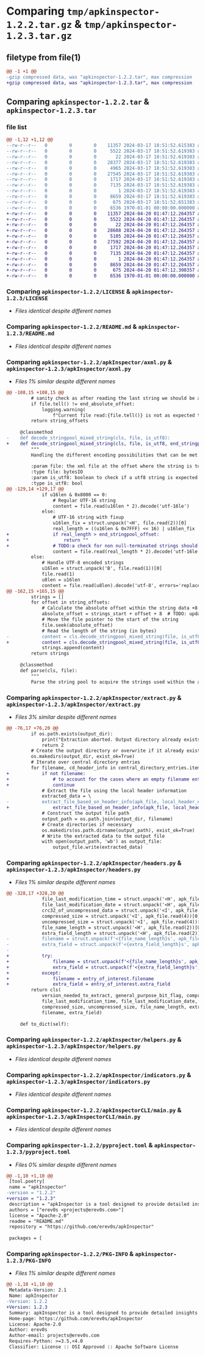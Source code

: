 # Comparing `tmp/apkinspector-1.2.2.tar.gz` & `tmp/apkinspector-1.2.3.tar.gz`

## filetype from file(1)

```diff
@@ -1 +1 @@
-gzip compressed data, was "apkinspector-1.2.2.tar", max compression
+gzip compressed data, was "apkinspector-1.2.3.tar", max compression
```

## Comparing `apkinspector-1.2.2.tar` & `apkinspector-1.2.3.tar`

### file list

```diff
@@ -1,12 +1,12 @@
--rw-r--r--   0        0        0    11357 2024-03-17 18:51:52.615383 apkinspector-1.2.2/LICENSE
--rw-r--r--   0        0        0     5522 2024-03-17 18:51:52.619383 apkinspector-1.2.2/README.md
--rw-r--r--   0        0        0       22 2024-03-17 18:51:52.619383 apkinspector-1.2.2/apkInspector/__init__.py
--rw-r--r--   0        0        0    28377 2024-03-17 18:51:52.619383 apkinspector-1.2.2/apkInspector/axml.py
--rw-r--r--   0        0        0     4965 2024-03-17 18:51:52.619383 apkinspector-1.2.2/apkInspector/extract.py
--rw-r--r--   0        0        0    27545 2024-03-17 18:51:52.619383 apkinspector-1.2.2/apkInspector/headers.py
--rw-r--r--   0        0        0     1717 2024-03-17 18:51:52.619383 apkinspector-1.2.2/apkInspector/helpers.py
--rw-r--r--   0        0        0     7135 2024-03-17 18:51:52.619383 apkinspector-1.2.2/apkInspector/indicators.py
--rw-r--r--   0        0        0        1 2024-03-17 18:51:52.619383 apkinspector-1.2.2/apkInspectorCLI/__init__.py
--rw-r--r--   0        0        0     8659 2024-03-17 18:51:52.619383 apkinspector-1.2.2/apkInspectorCLI/main.py
--rw-r--r--   0        0        0      675 2024-03-17 18:51:52.651383 apkinspector-1.2.2/pyproject.toml
--rw-r--r--   0        0        0     6536 1970-01-01 00:00:00.000000 apkinspector-1.2.2/PKG-INFO
+-rw-r--r--   0        0        0    11357 2024-04-20 01:47:12.264357 apkinspector-1.2.3/LICENSE
+-rw-r--r--   0        0        0     5522 2024-04-20 01:47:12.264357 apkinspector-1.2.3/README.md
+-rw-r--r--   0        0        0       22 2024-04-20 01:47:12.264357 apkinspector-1.2.3/apkInspector/__init__.py
+-rw-r--r--   0        0        0    28608 2024-04-20 01:47:12.264357 apkinspector-1.2.3/apkInspector/axml.py
+-rw-r--r--   0        0        0     5105 2024-04-20 01:47:12.264357 apkinspector-1.2.3/apkInspector/extract.py
+-rw-r--r--   0        0        0    27592 2024-04-20 01:47:12.264357 apkinspector-1.2.3/apkInspector/headers.py
+-rw-r--r--   0        0        0     1717 2024-04-20 01:47:12.264357 apkinspector-1.2.3/apkInspector/helpers.py
+-rw-r--r--   0        0        0     7135 2024-04-20 01:47:12.264357 apkinspector-1.2.3/apkInspector/indicators.py
+-rw-r--r--   0        0        0        1 2024-04-20 01:47:12.264357 apkinspector-1.2.3/apkInspectorCLI/__init__.py
+-rw-r--r--   0        0        0     8659 2024-04-20 01:47:12.264357 apkinspector-1.2.3/apkInspectorCLI/main.py
+-rw-r--r--   0        0        0      675 2024-04-20 01:47:12.300357 apkinspector-1.2.3/pyproject.toml
+-rw-r--r--   0        0        0     6536 1970-01-01 00:00:00.000000 apkinspector-1.2.3/PKG-INFO
```

### Comparing `apkinspector-1.2.2/LICENSE` & `apkinspector-1.2.3/LICENSE`

 * *Files identical despite different names*

### Comparing `apkinspector-1.2.2/README.md` & `apkinspector-1.2.3/README.md`

 * *Files identical despite different names*

### Comparing `apkinspector-1.2.2/apkInspector/axml.py` & `apkinspector-1.2.3/apkInspector/axml.py`

 * *Files 1% similar despite different names*

```diff
@@ -108,15 +108,15 @@
         # sanity check as after reading the last string we should be at the end offset as calculated
         if file.tell() != end_absolute_offset:
             logging.warning(
                 f"Current file read:{file.tell()} is not as expected to the start of the stringData:{end_absolute_offset})")
         return string_offsets
 
     @classmethod
-    def decode_stringpool_mixed_string(cls, file, is_utf8):
+    def decode_stringpool_mixed_string(cls, file, is_utf8, end_stringpool_offset):
         """
         Handling the different encoding possibilities that can be met.
 
         :param file: the xml file at the offset where the string is to be read
         :type file: bytesIO
         :param is_utf8: boolean to check if a utf8 string is expected
         :type is_utf8: bool
@@ -129,14 +129,17 @@
             if u16len & 0x8000 == 0:
                 # Regular UTF-16 string
                 content = file.read(u16len * 2).decode('utf-16le')
             else:
                 # UTF-16 string with fixup
                 u16len_fix = struct.unpack('<H', file.read(2))[0]
                 real_length = ((u16len & 0x7FFF) << 16) | u16len_fix
+                if real_length > end_stringpool_offset:
+                    return ""
+                # TODO:a check for non null-terminated strings should be here as well
                 content = file.read(real_length * 2).decode('utf-16le')
         else:
             # Handle UTF-8 encoded strings
             u16len = struct.unpack('B', file.read(1))[0]
             file.read(1)
             u8len = u16len
             content = file.read(u8len).decode('utf-8', errors='replace')
@@ -162,15 +165,15 @@
         strings = []
         for offset in string_offsets:
             # Calculate the absolute offset within the string data +8 for the file header
             absolute_offset = strings_start + offset + 8  # TODO: update this to get the file header size
             # Move the file pointer to the start of the string
             file.seek(absolute_offset)
             # Read the length of the string (in bytes)
-            content = cls.decode_stringpool_mixed_string(file, is_utf8)
+            content = cls.decode_stringpool_mixed_string(file, is_utf8, strings_start + string_offsets[-1])
             strings.append(content)
         return strings
 
     @classmethod
     def parse(cls, file):
         """
         Parse the string pool to acquire the strings used within the axml.
```

### Comparing `apkinspector-1.2.2/apkInspector/extract.py` & `apkinspector-1.2.3/apkInspector/extract.py`

 * *Files 3% similar despite different names*

```diff
@@ -76,17 +76,20 @@
         if os.path.exists(output_dir):
             print("Extraction aborted. Output directory already exists.")
             return 2
         # Create the output directory or overwrite if it already exists
         os.makedirs(output_dir, exist_ok=True)
         # Iterate over central directory entries
         for filename, cd_header_info in central_directory_entries.items():
+            if not filename:
+                # to account for the cases where an empty filename entry is added
+                continue
             # Extract the file using the local header information
             extracted_data = \
-            extract_file_based_on_header_info(apk_file, local_header_entries[filename], cd_header_info)[0]
+                extract_file_based_on_header_info(apk_file, local_header_entries[filename], cd_header_info)[0]
             # Construct the output file path
             output_path = os.path.join(output_dir, filename)
             # Create directories if necessary
             os.makedirs(os.path.dirname(output_path), exist_ok=True)
             # Write the extracted data to the output file
             with open(output_path, 'wb') as output_file:
                 output_file.write(extracted_data)
```

### Comparing `apkinspector-1.2.2/apkInspector/headers.py` & `apkinspector-1.2.3/apkInspector/headers.py`

 * *Files 1% similar despite different names*

```diff
@@ -328,17 +328,20 @@
             file_last_modification_time = struct.unpack('<H', apk_file.read(2))[0]
             file_last_modification_date = struct.unpack('<H', apk_file.read(2))[0]
             crc32_of_uncompressed_data = struct.unpack('<I', apk_file.read(4))[0]
             compressed_size = struct.unpack('<I', apk_file.read(4))[0]
             uncompressed_size = struct.unpack('<I', apk_file.read(4))[0]
             file_name_length = struct.unpack('<H', apk_file.read(2))[0]
             extra_field_length = struct.unpack('<H', apk_file.read(2))[0]
-            filename = struct.unpack(f'<{file_name_length}s', apk_file.read(file_name_length))[0].decode('utf-8')
-            extra_field = struct.unpack(f'<{extra_field_length}s', apk_file.read(extra_field_length))[0].decode('utf-8',
-                                                                                                                'ignore')
+            try:
+                filename = struct.unpack(f'<{file_name_length}s', apk_file.read(file_name_length))[0].decode('utf-8')
+                extra_field = struct.unpack(f'<{extra_field_length}s', apk_file.read(extra_field_length))[0].decode('utf-8', 'ignore')
+            except:
+                filename = entry_of_interest.filename
+                extra_field = entry_of_interest.extra_field
         return cls(
             version_needed_to_extract, general_purpose_bit_flag, compression_method,
             file_last_modification_time, file_last_modification_date, crc32_of_uncompressed_data,
             compressed_size, uncompressed_size, file_name_length, extra_field_length,
             filename, extra_field)
 
     def to_dict(self):
```

### Comparing `apkinspector-1.2.2/apkInspector/helpers.py` & `apkinspector-1.2.3/apkInspector/helpers.py`

 * *Files identical despite different names*

### Comparing `apkinspector-1.2.2/apkInspector/indicators.py` & `apkinspector-1.2.3/apkInspector/indicators.py`

 * *Files identical despite different names*

### Comparing `apkinspector-1.2.2/apkInspectorCLI/main.py` & `apkinspector-1.2.3/apkInspectorCLI/main.py`

 * *Files identical despite different names*

### Comparing `apkinspector-1.2.2/pyproject.toml` & `apkinspector-1.2.3/pyproject.toml`

 * *Files 0% similar despite different names*

```diff
@@ -1,10 +1,10 @@
 [tool.poetry]
 name = "apkInspector"
-version = "1.2.2"
+version = "1.2.3"
 description = "apkInspector is a tool designed to provide detailed insights into the zip structure of APK files, offering the capability to extract content and decode the AndroidManifest.xml file."
 authors = ["erev0s <projects@erev0s.com>"]
 license = "Apache-2.0"
 readme = "README.md"
 repository = "https://github.com/erev0s/apkInspector"
 
 packages = [
```

### Comparing `apkinspector-1.2.2/PKG-INFO` & `apkinspector-1.2.3/PKG-INFO`

 * *Files 1% similar despite different names*

```diff
@@ -1,10 +1,10 @@
 Metadata-Version: 2.1
 Name: apkInspector
-Version: 1.2.2
+Version: 1.2.3
 Summary: apkInspector is a tool designed to provide detailed insights into the zip structure of APK files, offering the capability to extract content and decode the AndroidManifest.xml file.
 Home-page: https://github.com/erev0s/apkInspector
 License: Apache-2.0
 Author: erev0s
 Author-email: projects@erev0s.com
 Requires-Python: >=3.5,<4.0
 Classifier: License :: OSI Approved :: Apache Software License
```

